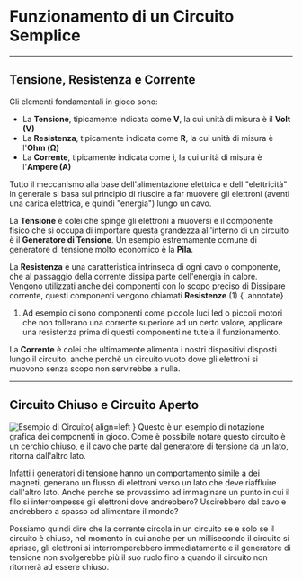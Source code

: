 # Funzionamento di un Circuito Semplice

---

## Tensione, Resistenza e Corrente

Gli elementi fondamentali in gioco sono:

- La **Tensione**, tipicamente indicata come **V**, la cui unità di misura è il **Volt (V)**
- La **Resistenza**, tipicamente indicata come **R**, la cui unità di misura è l'**Ohm (Ω)**
- La **Corrente**, tipicamente indicata come **i**, la cui unità di misura è l'**Ampere (A)**

Tutto il meccanismo alla base dell'alimentazione elettrica e dell'"elettricità" in generale si basa sul principio di riuscire a far muovere gli elettroni (aventi una carica elettrica, e quindi "energia") lungo un cavo.

La **Tensione** è colei che spinge gli elettroni a muoversi e il componente fisico che si occupa di importare questa grandezza all'interno di un circuito è il **Generatore di Tensione**. Un esempio estremamente comune di generatore di tensione molto economico è la **Pila**.

La **Resistenza** è una caratteristica intrinseca di ogni cavo o componente, che al passaggio della corrente dissipa parte dell'energia in calore. Vengono utilizzati anche dei componenti con lo scopo preciso di Dissipare corrente, questi componenti vengono chiamati **Resistenze** (1)
{ .annotate}

1.  Ad esempio ci sono componenti come piccole luci led o piccoli motori che non tollerano una corrente superiore ad un certo valore, applicare una resistenza prima di questi componenti ne tutela il funzionamento.

La **Corrente** è colei che ultimamente alimenta i nostri dispositivi disposti lungo il circuito, anche perchè un circuito vuoto dove gli elettroni si muovono senza scopo non servirebbe a nulla.

---

## Circuito Chiuso e Circuito Aperto

![Esempio di Circuito](){ align=left } Questo è un esempio di notazione grafica dei componenti in gioco. Come è possibile notare questo circuito è un cerchio chiuso, e il cavo che parte dal generatore di tensione da un lato, ritorna dall'altro lato.

Infatti i generatori di tensione hanno un comportamento simile a dei magneti, generano un flusso di elettroni verso un lato che deve riaffluire dall'altro lato. Anche perchè se provassimo ad immaginare un punto in cui il filo si interrompesse gli elettroni dove andrebbero? Uscirebbero dal cavo e andrebbero a spasso ad alimentare il mondo?

Possiamo quindi dire che la corrente circola in un circuito se e solo se il circuito è chiuso, nel momento in cui anche per un millisecondo il circuito si aprisse, gli elettroni si interromperebbero immediatamente e il generatore di tensione non svolgerebbe più il suo ruolo fino a quando il circuito non ritornerà ad essere chiuso.


